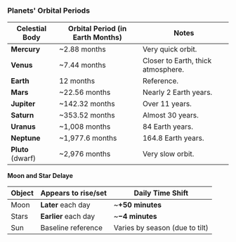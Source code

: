 ### **Planets' Orbital Periods**

| Celestial Body    | Orbital Period (in Earth Months) | Notes                              |
| ----------------- | -------------------------------- | ---------------------------------- |
| **Mercury**       | ~2.88 months                     | Very quick orbit.                  |
| **Venus**         | ~7.44 months                     | Closer to Earth, thick atmosphere. |
| **Earth**         | 12 months                        | Reference.                         |
| **Mars**          | ~22.56 months                    | Nearly 2 Earth years.              |
| **Jupiter**       | ~142.32 months                   | Over 11 years.                     |
| **Saturn**        | ~353.52 months                   | Almost 30 years.                   |
| **Uranus**        | ~1,008 months                    | 84 Earth years.                    |
| **Neptune**       | ~1,977.6 months                  | 164.8 Earth years.                 |
| **Pluto** (dwarf) | ~2,976 months                    | Very slow orbit.                   |

**Moon and Star Delaye**

|Object|Appears to rise/set|Daily Time Shift|
|---|---|---|
|Moon|**Later** each day|~**+50 minutes**|
|Stars|**Earlier** each day|~**−4 minutes**|
|Sun|Baseline reference|Varies by season (due to tilt)|

